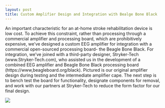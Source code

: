 ```yaml
---
layout: post
title: Custom Amplifier Design and Integration with Bealge Bone Black
---
```


<p>An important characteristic for an at-home stroke rehabilitation device is low cost. To achieve this constraint, rather than processing through a commercial amplifier and processing board, which are prohibitively expensive, we’ve designed a custom EEG amplifier for integration with a commercial open-sourced processing board- the Beagle Bone Black. For integration, we’ve joined with a third-party designer, Stryker-Tech (www.Stryker-Tech.com), who assisted us in the development of a combined EEG amplifier and Beagle Bone Black processing board (https://www,beagleboard.org/black). Pictured is our original amplifier design during testing and the intermediate amplifier cape. The next step is to bench test the board for functionality, designate components for removal, and work with our partners at Stryker-Tech to reduce the form factor for our final design.</p>

<img src="both_designs.png">


